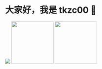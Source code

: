 # 大家好，我是 tkzc00 👋
<span>
  <sqpn align="center"> <img src="https://visitor-badge.glitch.me/badge?page_id=zktkzc" /> </span>
</span>

<img align="" height="137px" src="https://github-readme-stats.vercel.app/api?username=zktkzc&hide_title=true&hide_border=true&show_icons=true&include_all_commits=true&line_height=21&locale=cn" />

<img align="" height="137px" src="https://github-readme-stats.vercel.app/api/top-langs/?username=zktkzc&hide_title=true&hide_border=true&layout=compact&locale=cn" />
